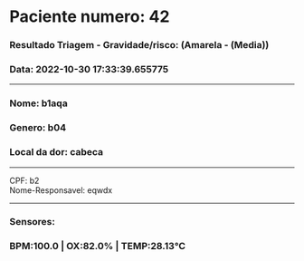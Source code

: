 


  
# Paciente numero: 42  
### Resultado Triagem - Gravidade/risco: (Amarela - (Media))  
### Data: 2022-10-30 17:33:39.655775  
---  
### Nome: b1aqa  
### Genero: b04  
### Local da dor: cabeca  
---  
   
CPF: b2  
Nome-Responsavel: eqwdx  
   
---  
### Sensores:  
### BPM:100.0 | OX:82.0%  | TEMP:28.13℃